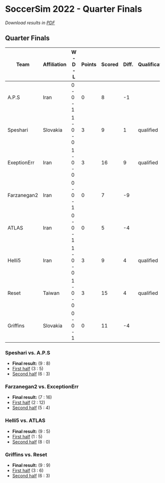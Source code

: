 # SoccerSim 2022 - Quarter Finals

_Download results in [PDF](pdfs/demo-quarter-finals.pdf)_

## Quarter Finals
|Team       |Affiliation|W - D - L|Points|Scored|Diff.|Qualification|
|-----------|-----------|---------|------|------|-----|-------------|
|A.P.S      |Iran       |0 - 0 - 1|0     |8     |-1   |             |
|Speshari   |Slovakia   |1 - 0 - 0|3     |9     |1    |qualified    |
|ExeptionErr|Iran       |1 - 0 - 0|3     |16    |9    |qualified    |
|Farzanegan2|Iran       |0 - 0 - 1|0     |7     |-9   |             |
|ATLAS      |Iran       |0 - 0 - 1|0     |5     |-4   |             |
| Helli5    |Iran       |1 - 0 - 0|3     |9     |4    | qualified   |
| Reset     |Taiwan     |1 - 0 - 0|3     |15    |4    | qualified   |
| Griffins  |Slovakia   |0 - 0 - 1|0     |11    |-4   |             |

### Speshari vs. A.P.S
- **Final result:** (9 : 8)
- [First half](https://robocupjuniortc.github.io/rcj-demo-2022-soccer-sim-outputs/sim2d_2_qf1-1/sim2d_2_qf1_-_1_-_A.P.html) (3 : 5)
- [Second half](https://robocupjuniortc.github.io/rcj-demo-2022-soccer-sim-outputs/sim2d_2_qf1-2/sim2d_2_qf1_-_2_-_Speshari_vs_A.P.html) (6 : 3)


### Farzanegan2 vs. ExceptionErr
- **Final result:** (7 : 16)
- [First half](https://robocupjuniortc.github.io/rcj-demo-2022-soccer-sim-outputs/sim2d_2_qf2-1/sim2d_2_qf2_-_1_-_ExceptionErr_vs_Farzanegan2-20220313T161523.html) (2 : 12)
- [Second half](https://robocupjuniortc.github.io/rcj-demo-2022-soccer-sim-outputs/sim2d_2_qf2-2/sim2d_2_qf2_-_2_-_Farzanegan2_vs_ExceptionErr-20220313T164526.html) (5 : 4)


### Helli5 vs. ATLAS
- **Final result:** (9 : 5)
- [First half](https://robocupjuniortc.github.io/rcj-demo-2022-soccer-sim-outputs/sim2d_2_qf3-1/sim2d_2_qf3_-_1_-_ATLAS_vs_Helli5-20220313T171552.html) (1 : 5)
- [Second half](https://robocupjuniortc.github.io/rcj-demo-2022-soccer-sim-outputs/sim2d_2_qf3-2/sim2d_2_qf3_-_2_-_Helli5_vs_ATLAS-20220313T174624.html) (8 : 0)


### Griffins vs. Reset
- **Final result:** (9 : 9)
- [First half](https://robocupjuniortc.github.io/rcj-demo-2022-soccer-sim-outputs/sim2d_2_qf4-1/sim2d_2_qf4_-_1_-_Reset_vs_Griffins-20220313T181639.html) (3 : 6)
- [Second half](https://robocupjuniortc.github.io/rcj-demo-2022-soccer-sim-outputs/sim2d_2_qf4-2/sim2d_2_qf4_-_2_-_Griffins_vs_Reset-20220313T184552.html) (6 : 3)

